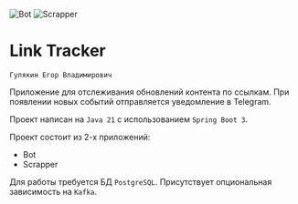 ![Bot](https://github.com/ArhostCode/linktracker/actions/workflows/bot.yml/badge.svg)
![Scrapper](https://github.com/ArhostCode/linktracker/actions/workflows/scrapper.yml/badge.svg)

# Link Tracker

`Гулякин Егор Владимирович`

Приложение для отслеживания обновлений контента по ссылкам.
При появлении новых событий отправляется уведомление в Telegram.

Проект написан на `Java 21` с использованием `Spring Boot 3`.

Проект состоит из 2-х приложений:
* Bot
* Scrapper

Для работы требуется БД `PostgreSQL`. Присутствует опциональная зависимость на `Kafka`.
